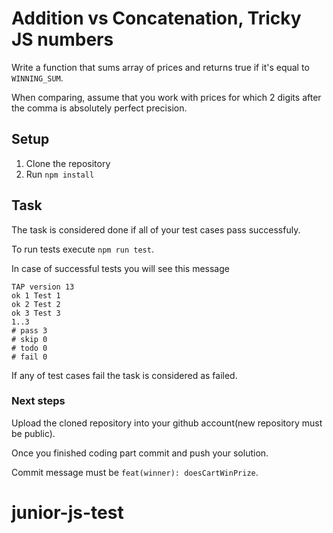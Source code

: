 # Addition vs Concatenation, Tricky JS numbers

Write a function that sums array of prices and returns true if it's equal to `WINNING_SUM`.

When comparing, assume that you work with prices for which 2 digits after the comma is absolutely perfect precision.

## Setup 
1. Clone the repository 
2. Run `npm install`

## Task
The task is considered done if all of your test cases pass successfuly.

To run tests execute `npm run test`.

In case of successful tests you will see this message
```
TAP version 13
ok 1 Test 1
ok 2 Test 2
ok 3 Test 3
1..3
# pass 3
# skip 0
# todo 0
# fail 0
```

If any of test cases fail the task is considered as failed.

### Next steps
Upload the cloned repository into your github account(new repository must be public).

Once you finished coding part commit and push your solution.

Commit message must be `feat(winner): doesCartWinPrize`.
# junior-js-test
